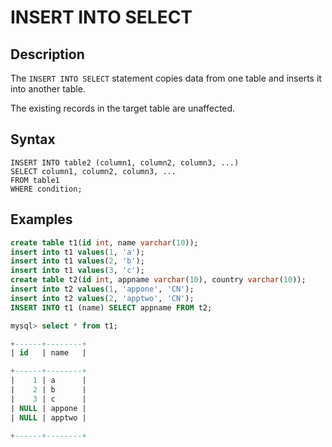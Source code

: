 # **INSERT INTO SELECT**

## **Description**

The ``INSERT INTO SELECT`` statement copies data from one table and inserts it into another table.

The existing records in the target table are unaffected.

## **Syntax**

```
INSERT INTO table2 (column1, column2, column3, ...)
SELECT column1, column2, column3, ...
FROM table1
WHERE condition;
```

## **Examples**

```sql
create table t1(id int, name varchar(10));
insert into t1 values(1, 'a');
insert into t1 values(2, 'b');
insert into t1 values(3, 'c');
create table t2(id int, appname varchar(10), country varchar(10));
insert into t2 values(1, 'appone', 'CN');
insert into t2 values(2, 'apptwo', 'CN');
INSERT INTO t1 (name) SELECT appname FROM t2;

mysql> select * from t1;

+------+--------+
| id   | name   |

+------+--------+
|    1 | a      |
|    2 | b      |
|    3 | c      |
| NULL | appone |
| NULL | apptwo |

+------+--------+
```

